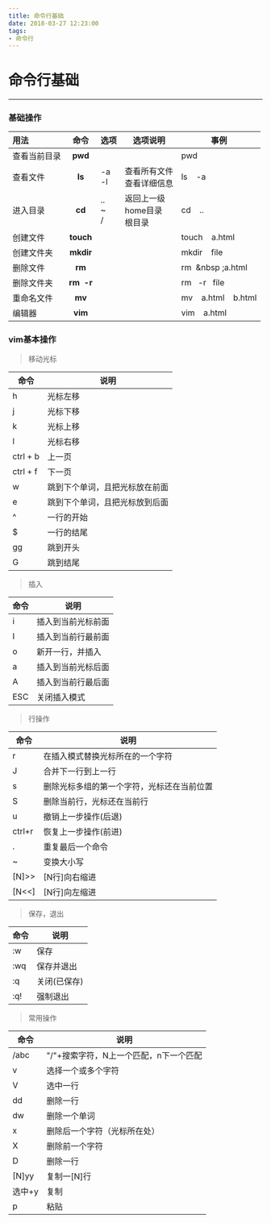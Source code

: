 ```yaml
---
title: 命令行基础
date: 2018-03-27 12:23:00
tags: 
- 命令行
---
```

# 命令行基础

----------

###  基础操作

|用法|命令|选项|选项说明|事例|
|:--|:--:|--|--|--|
|查看当前目录|**pwd**|||pwd|
|查看文件|**ls**|-a<br>-l|查看所有文件<br>查看详细信息|ls &nbsp;&nbsp; -a|
|进入目录|**cd**|..<br>~<br>/|返回上一级<br>home目录<br>根目录|cd &nbsp;&nbsp; ..|
|创建文件|**touch**|||touch &nbsp;&nbsp; a.html|
|创建文件夹|**mkdir**|||mkdir &nbsp;&nbsp; file|
|删除文件|**rm**|||rm &nbsp;&nbsp ;a.html|
|删除文件夹|**rm&nbsp;&nbsp;-r**|||rm &nbsp;&nbsp;-r&nbsp;&nbsp; file|
|重命名文件|**mv**|||mv &nbsp;&nbsp; a.html &nbsp;&nbsp; b.html|
|编辑器|**vim**|||vim &nbsp;&nbsp; a.html|

<!-- more -->

### vim基本操作

> 移动光标

|命令|说明|
|--|--|
|h|光标左移|
|j|光标下移|
|k|光标上移|
|l|光标右移|
|ctrl + b|上一页|
|ctrl + f|下一页|
|w|跳到下个单词，且把光标放在前面|
|e|跳到下个单词，且把光标放到后面|
|^|一行的开始|
|$|一行的结尾|
|gg|跳到开头|
|G|跳到结尾|

> 插入

|命令|说明|
|--|--|
|i|插入到当前光标前面|
|I|插入到当前行最前面|
|o|新开一行，并插入|
|a|插入到当前光标后面|
|A|插入到当前行最后面|
|ESC|关闭插入模式|

>行操作

|命令|说明|
|--|--|
|r|在插入模式替换光标所在的一个字符|
|J|合并下一行到上一行|
|s|删除光标多组的第一个字符，光标还在当前位置|
|S|删除当前行，光标还在当前行|
|u|撤销上一步操作(后退)|
|ctrl+r|恢复上一步操作(前进)|
|.|重复最后一个命令|
|~|变换大小写|
|[N]>>|[N行]向右缩进|
|[N<<]|[N行]向左缩进|

>保存，退出

|命令|说明|
|--|--|
|:w|保存|
|:wq|保存并退出|
|:q|关闭(已保存)|
|:q!|强制退出|

>常用操作

|命令|说明|
|--|--|
|/abc|"/"+搜索字符，N上一个匹配，n下一个匹配|
|v|选择一个或多个字符|
|V|选中一行|
|dd|删除一行|
|dw|删除一个单词|
|x|删除后一个字符（光标所在处）|
|X|删除前一个字符|
|D|删除一行|
|[N]yy|复制一[N]行|
|选中+y|复制|
|p|粘贴|


